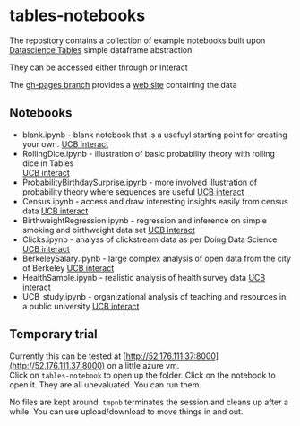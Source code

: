 # tables-notebooks

The repository contains a collection of example notebooks built upon
[Datascience Tables](http://github.com/data-8/datascience) simple dataframe abstraction.

They can be accessed either through <TBD> or Interact

The [gh-pages branch](https://github.com/data-8/tables-notebooks/tree/gh-pages) provides a [web site](http://data8.org/tables-notebooks/) containing the data

## Notebooks

* blank.ipynb - blank notebook that is a usefuyl starting point for creating your own. 
[UCB interact](http://datahub.berkeley.edu/user/culler/interact?repo=tables-notebooks&path=blank.ipynb)
* RollingDice.ipynb - illustration of basic probability theory with rolling dice in Tables     
[UCB interact](http://datahub.berkeley.edu/user/culler/interact?repo=tables-notebooks&path=RollingDice.ipynb)
* ProbabilityBirthdaySurprise.ipynb - more involved illustration of probability theory where sequences are useful
[UCB interact](http://datahub.berkeley.edu/user/culler/interact?repo=tables-notebooks&path=ProbabilityBirthdaySurprise.ipynb)
* Census.ipynb - access and draw interesting insights easily from census data
[UCB interact](http://datahub.berkeley.edu/user/culler/interact?repo=tables-notebooks&path=Census.ipynb)
* BirthweightRegression.ipynb - regression and inference on simple smoking and birthweight data set
[UCB interact](http://datahub.berkeley.edu/user/culler/interact?repo=tables-notebooks&path=BirthweightRegression.ipynb)
* Clicks.ipynb - analyss of clickstream data as per Doing Data Science
[UCB interact](http://datahub.berkeley.edu/user/culler/interact?repo=tables-notebooks&path=Clicks.ipynb)
* BerkeleySalary.ipynb - large complex analysis of open data from the city of Berkeley
[UCB interact](http://datahub.berkeley.edu/user/culler/interact?repo=tables-notebooks&path=BerkeleySalary.ipynb)
* HealthSample.ipynb - realistic analysis of health survey data
[UCB interact](http://datahub.berkeley.edu/user/culler/interact?repo=tables-notebooks&path=HealthSample.ipynb)
* UCB_study.ipynb - organizational analysis of teaching and resources in a public university
[UCB interact](http://datahub.berkeley.edu/user/culler/interact?repo=tables-notebooks&path=UCB_study.ipynb)

## Temporary trial

Currently this can be tested at
[http://52.176.111.37:8000](http://52.176.111.37:8000) on a little azure vm.  
Click on `tables-notebook` to open up the folder. 
Click on the notebook to open it.  They are all unevaluated.  You can run them.  

No files are kept around.
`tmpnb` terminates the session and cleans up after a while.
You can use upload/download to move things in and out. 

